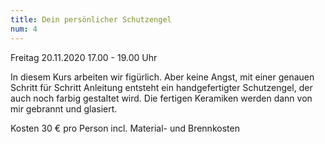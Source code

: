 ```yaml
---
title: Dein persönlicher Schutzengel
num: 4
---
```


Freitag 20.11.2020     17.00 - 19.00 Uhr

In diesem Kurs arbeiten wir figürlich. Aber keine Angst, mit einer genauen Schritt für Schritt Anleitung entsteht ein handgefertigter Schutzengel, der auch noch farbig gestaltet wird. Die fertigen Keramiken werden dann von mir gebrannt und glasiert.

Kosten 30 € pro Person incl. Material- und Brennkosten
